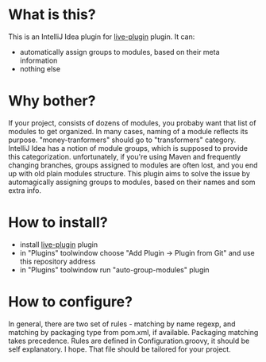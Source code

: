 What is this?
=============

This is an IntelliJ Idea plugin for [live-plugin](https://github.com/dkandalov/live-plugin) plugin. It can:
 - automatically assign groups to modules, based on their meta information
 - nothing else

Why bother?
=============
If your project, consists of dozens of modules, you probaby want that list of modules to get organized. 
In many cases, naming of a module reflects its purpose. "money-tranformers" should go to "transformers" category.
IntelliJ Idea has a notion of module groups, which is supposed to provide this categorization. unfortunately, 
if you're using Maven and frequently changing branches, groups assigned to modules are often lost, and you end up with old plain modules structure.
This plugin aims to solve the issue by automagically assigning groups to modules, based on their names and som extra info.



How to install?
===============
 - install [live-plugin](https://github.com/dkandalov/live-plugin) plugin
 - in "Plugins" toolwindow choose "Add Plugin -> Plugin from Git" and use this repository address
 - in "Plugins" toolwindow run "auto-group-modules" plugin


How to configure?
===============
In general, there are two set of rules - matching by name regexp, and matching by packaging type from pom.xml, if available. Packaging matching takes precedence.
Rules are defined in Configuration.groovy, it should be self explanatory. I hope.
That file should be tailored for your project.
